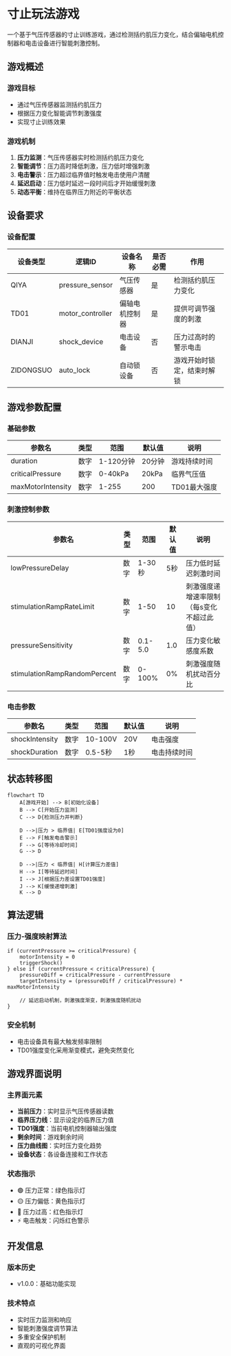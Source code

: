 # 寸止玩法游戏

一个基于气压传感器的寸止训练游戏，通过检测括约肌压力变化，结合偏轴电机控制器和电击设备进行智能刺激控制。

## 游戏概述

### 游戏目标
- 通过气压传感器监测括约肌压力
- 根据压力变化智能调节刺激强度
- 实现寸止训练效果

### 游戏机制
1. **压力监测**：气压传感器实时检测括约肌压力变化
2. **智能调节**：压力高时降低刺激，压力低时增强刺激
3. **电击警示**：压力超过临界值时触发电击使用户清醒
4. **延迟启动**：压力低时延迟一段时间后才开始缓慢刺激
5. **动态平衡**：维持在临界压力附近的平衡状态

## 设备要求

### 设备配置

| 设备类型 | 逻辑ID | 设备名称 | 是否必需 | 作用 |
|---------|--------|----------|----------|------|
| QIYA | pressure_sensor | 气压传感器 | 是 | 检测括约肌压力变化 |
| TD01 | motor_controller | 偏轴电机控制器 | 是 | 提供可调节强度的刺激 |
| DIANJI | shock_device | 电击设备 | 否 | 压力过高时的警示电击 |
| ZIDONGSUO | auto_lock | 自动锁设备 | 否 | 游戏开始时锁定，结束时解锁 |

## 游戏参数配置

### 基础参数

| 参数名 | 类型 | 范围 | 默认值 | 说明 |
|--------|------|------|--------|------|
| duration | 数字 | 1-120分钟 | 20分钟 | 游戏持续时间 |
| criticalPressure | 数字 | 0-40kPa | 20kPa | 临界气压值 |
| maxMotorIntensity | 数字 | 1-255 | 200 | TD01最大强度 |

### 刺激控制参数

| 参数名 | 类型 | 范围 | 默认值 | 说明 |
|--------|------|------|--------|------|
| lowPressureDelay | 数字 | 1-30秒 | 5秒 | 压力低时延迟刺激时间 |
| stimulationRampRateLimit | 数字 | 1-50 | 10 | 刺激强度递增速率限制（每s变化不超过此值） |
| pressureSensitivity | 数字 | 0.1-5.0 | 1.0 | 压力变化敏感度系数 |
| stimulationRampRandomPercent | 数字 | 0-100% | 0% | 刺激强度随机扰动百分比 |

### 电击参数

| 参数名 | 类型 | 范围 | 默认值 | 说明 |
|--------|------|------|--------|------|
| shockIntensity | 数字 | 10-100V | 20V | 电击强度 |
| shockDuration | 数字 | 0.5-5秒 | 1秒 | 电击持续时间 |

## 状态转移图

```mermaid
flowchart TD
    A[游戏开始] --> B[初始化设备]
    B --> C[开始压力监测]
    C --> D{检测压力并判断}
    
    D -->|压力 > 临界值| E[TD01强度设为0]
    E --> F[触发电击警示]
    F --> G[等待冷却时间]
    G --> D
    
    D -->|压力 < 临界值| H[计算压力差值]
    H --> I[等待延迟时间]
    I --> J[根据压力差设置TD01强度]
    J --> K[缓慢递增刺激]
    K --> D
```

## 算法逻辑

### 压力-强度映射算法
```
if (currentPressure >= criticalPressure) {
    motorIntensity = 0
    triggerShock()
} else if (currentPressure < criticalPressure) {
    pressureDiff = criticalPressure - currentPressure
    targetIntensity = (pressureDiff / criticalPressure) * maxMotorIntensity
    
    // 延迟启动机制，刺激强度渐变，刺激强度随机扰动
}
```

### 安全机制
- 电击设备具有最大触发频率限制
- TD01强度变化采用渐变模式，避免突然变化

## 游戏界面说明

### 主界面元素
- **当前压力**：实时显示气压传感器读数
- **临界压力线**：显示设定的临界压力值
- **TD01强度**：当前电机控制器输出强度
- **剩余时间**：游戏剩余时间
- **压力曲线图**：实时压力变化趋势
- **设备状态**：各设备连接和工作状态

### 状态指示
- 🟢 压力正常：绿色指示灯
- 🟡 压力偏低：黄色指示灯  
- 🔴 压力过高：红色指示灯
- ⚡ 电击触发：闪烁红色警示

## 开发信息

### 版本历史
- v1.0.0：基础功能实现

### 技术特点
- 实时压力监测和响应
- 智能刺激强度调节算法
- 多重安全保护机制
- 直观的可视化界面